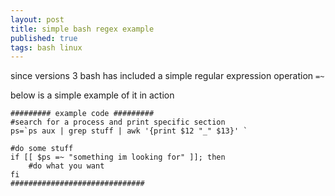```yaml
---
layout: post
title: simple bash regex example
published: true
tags: bash linux
---
```

since versions 3 bash has included a simple regular expression operation `=~`

below is a simple example of it in action

``` shell
######### example code #########
#search for a process and print specific section
ps=`ps aux | grep stuff | awk '{print $12 "_" $13}' `

#do some stuff
if [[ $ps =~ "something im looking for" ]]; then
    #do what you want
fi
##############################
```